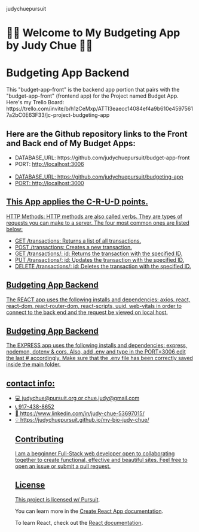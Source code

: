 judychuepursuit
<!DOCTYPE html>
<html>
  <head>
   <h1>👋🏻 Welcome to My Budgeting App by Judy Chue 👋🏻</h1>
  </head>
  <body>
    <h1>Budgeting App Backend</h1>
    <p>
This "budget-app-front" is the backend app portion that pairs with the "budget-app-front" (frontend app) for the Project named Budget App.
<br> Here's my Trello Board: https://trello.com/invite/b/h1zCeMxp/ATTI3eaecc14084ef4a9b610e45975617a2bC0E63F33/jc-project-budgeting-app
<br>
<h2> Here are the Github repository links to the Front and Back end of My Budget Apps:</h2>
      <ul>
        <li>DATABASE_URL: https://github.com/judychuepursuit/budget-app-front</li>
        <li>PORT: <a href="http://http://localhost:3000">http://localhost:3006</li>
<br>
        <li>DATABASE_URL: https://github.com/judychuepursuit/budgeting-app</li>
        <li>PORT: <a href="http://http://localhost:3000">http://localhost:3000</li>
      </ul>

<h2> This App applies the C-R-U-D points.</h2>
<p>HTTP Methods: HTTP methods are also called verbs. They are types of requests you can make to a server. The four most common ones are listed below:</p>
<ul>
      <li>GET /transactions: Returns a list of all transactions.</li>
      <li>POST /transactions: Creates a new transaction.</li>
      <li>GET /transactions/: id: Returns the transaction with the specified ID.</li>
      <li>PUT /transactions/: id: Updates the transaction with the specified ID.</li>
      <li>DELETE /transactions/: id: Deletes the transaction with the specified ID.</li>
</ul>
<h2>Budgeting App Backend</h2>
<p>
  The REACT app uses the following installs and dependencies: axios, react, react-dom, react-router-dom, react-scripts, uuid, web-vitals in order to connect to the back end and the request be viewed on local host.
<br>
  <h2>Budgeting App Backend</h2>
  The EXPRESS app uses the following installs and dependencies: express, nodemon, dotenv & cors. Also, add .env and type in the PORT=3006 edit the last # accordingly. Make sure that the .env file has been correctly saved inside the main folder.  
  <h2>contact info:</h2>
<ul>
    <li>💻 judychue@pursuit.org or chue.judy@gmail.com</li>
    <li>📞 917-438-8652</li>
    <li>💟 https://www.linkedin.com/in/judy-chue-53697015/</li>
    <li>💡 https://judychuepursuit.github.io/my-bio-judy-chue/</li>
</p>
<h2>Contributing</h2>
<p>
I am a begginner Full-Stack web developer open to collaborating together to create functional, effective and beautiful sites. Feel free to open an issue or submit a pull request.
</p>
    <h2>License</h2>
<p>
      This project is licensed w/ <a href="https://www.pursuit.org/">Pursuit</a>.
</p>
  </body>
</html>

You can learn more in the [Create React App documentation](https://facebook.github.io/create-react-app/docs/getting-started).

To learn React, check out the [React documentation](https://reactjs.org/).

